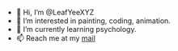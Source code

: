 - 👋 Hi, I’m @LeafYeeXYZ
- 👀 I’m interested in painting, coding, animation.
- 🌱 I’m currently learning psychology.
- 📫 Reach me at my [mail](xiaoyezi@leafyee.xyz)
